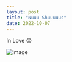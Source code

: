 ```yaml
---
layout: post
title: "Nuuu Shuuuuus"
date: 2022-10-07
---
```



In Love 😍


![image](../../../nu_shus.jpeg)


